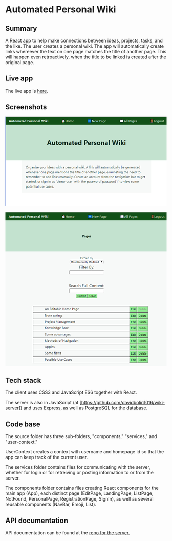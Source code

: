 # Automated Personal Wiki

## Summary
A React app to help make connections between ideas, projects, tasks, and the like. The user creates a personal wiki. The app will automatically create links whereever the text on one page matches the title of another page. This will happen even retroactively, when the title to be linked is created after the original page.


## Live app

The live app is [here](https://wiki-app.davidbolin1016.now.sh/).

## Screenshots
![Landing Page](screenshots/ScreenClip.png)

![Page List](screenshots/ScreenClip2.png)

## Tech stack

The client uses CSS3 and JavaScript ES6 together with React.

The server is also in JavaScript (at [https://github.com/davidbolin1016/wiki-server]) and uses Express, as well as PostgreSQL for the database.

## Code base

The source folder has three sub-folders, "components," "services," and "user-context."

UserContext creates a context with username and homepage id so that the app can keep track of the current user.

The services folder contains files for communicating with the server, whether for login or for retreiving or posting information to or from the server.

The components folder contains files creating React components for the main app (App), each distinct page (EditPage, LandingPage, ListPage, NotFound, PersonalPage, RegistrationPage, SignIn), as well as several reusable components (NavBar, Emoji, List).

## API documentation

API documentation can be found at the [repo for the server.](https://github.com/davidbolin1016/wiki-server) 